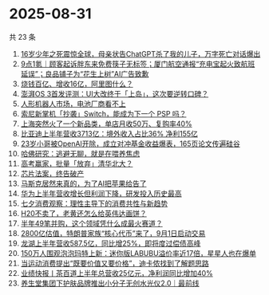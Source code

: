 # 2025-08-31

共 23 条

<!-- BEGIN 36KR -->
<!-- 最后更新时间 2025-08-31 00:28:10 +0800 -->
1. [16岁少年之死震惊全球，母亲状告ChatGPT杀了我的儿子，万字死亡对话爆出](https://36kr.com/p/3444764264043911)
1. [9点1氪｜顾客起诉胖东来免费筷子无标签；厦门航空通报“充电宝起火致航班延误”；良品铺子为“花生上树”AI广告致歉](https://36kr.com/p/3444608919885189)
1. [烧钱百亿、增收16亿，阿里图什么？](https://36kr.com/p/3444728357476484)
1. [澎湃OS 3首发评测：UI大改终于「上岛」，这次要逆转口碑？](https://36kr.com/p/3444790738196866)
1. [人形机器人市场，电池厂商看不上](https://36kr.com/p/3443850016511361)
1. [索尼新掌机「抄袭」Switch，能成为下一个 PSP 吗？](https://36kr.com/p/3444725501465991)
1. [上海突然火了一个新品类，单店月收50万、复购率40%](https://36kr.com/p/3444661109659272)
1. [比亚迪上半年营收3713亿：境外收入占比36% 净利155亿](https://36kr.com/p/3444589540071046)
1. [23岁小哥被OpenAI开除，成立对冲基金收益爆表，165页论文传遍硅谷](https://36kr.com/p/3444824032613768)
1. [哈佛研究：逃避无聊，就是在喂养焦虑](https://36kr.com/p/3444577174476163)
1. [高考赢家，批量「放弃」清华北大？](https://36kr.com/p/3444691594122886)
1. [芯片法案，终告破产](https://36kr.com/p/3444747781019015)
1. [马斯克居然来真的，为了AI把苹果给告了](https://36kr.com/p/3443837264844168)
1. [华为上半年营收增长但利润下降，研发投入历史最高](https://36kr.com/p/3444694317504128)
1. [七夕消费观察：理性主导下的消费共性与新趋势](https://36kr.com/p/3444630699939201)
1. [H20不卖了，老黄还怎么给英伟达画饼？](https://36kr.com/p/3444800865572489)
1. [半年49笔并购，这个领域凭什么成最火赛道？](https://36kr.com/p/3444578974012803)
1. [2800亿估值，特朗普家族“核心代币”来了，9月1日启动交易](https://36kr.com/p/3443857774220928)
1. [龙湖上半年营收587.5亿，同比增25%，即将度过偿债高峰](https://36kr.com/p/3444692722161032)
1. [150万人围观泡泡玛特上新：迷你版LABUBU溢价率近17倍，星星人也在爆单](https://36kr.com/p/3444800287954567)
1. [当运动消费提出“既要价值又要价格”，迪卡侬找到了解题思路](https://36kr.com/p/3443635649091200)
1. [业绩快报丨茶百道上半年总营收25亿元，净利润同比增加40%](https://36kr.com/p/3445063588927106)
1. [养生堂集团下护肤品牌推出小分子无创水光仪2.0｜最前线](https://36kr.com/p/3445035895788935)
<!-- END 36KR -->